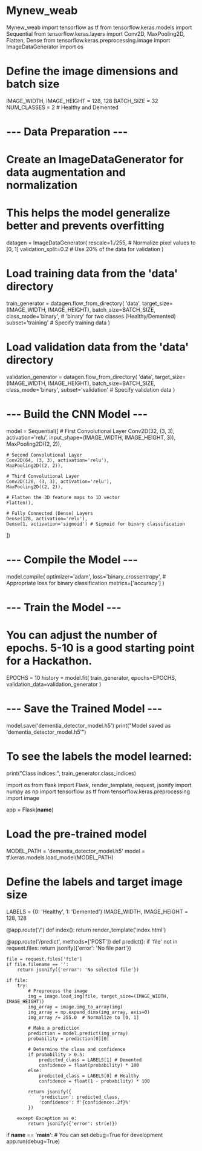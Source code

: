 # Mynew_weab
Mynew_weab
import tensorflow as tf
from tensorflow.keras.models import Sequential
from tensorflow.keras.layers import Conv2D, MaxPooling2D, Flatten, Dense
from tensorflow.keras.preprocessing.image import ImageDataGenerator
import os

# Define the image dimensions and batch size
IMAGE_WIDTH, IMAGE_HEIGHT = 128, 128
BATCH_SIZE = 32
NUM_CLASSES = 2  # Healthy and Demented

# --- Data Preparation ---
# Create an ImageDataGenerator for data augmentation and normalization
# This helps the model generalize better and prevents overfitting
datagen = ImageDataGenerator(
    rescale=1./255, # Normalize pixel values to [0, 1]
    validation_split=0.2 # Use 20% of the data for validation
)

# Load training data from the 'data' directory
train_generator = datagen.flow_from_directory(
    'data',
    target_size=(IMAGE_WIDTH, IMAGE_HEIGHT),
    batch_size=BATCH_SIZE,
    class_mode='binary',  # 'binary' for two classes (Healthy/Demented)
    subset='training' # Specify training data
)

# Load validation data from the 'data' directory
validation_generator = datagen.flow_from_directory(
    'data',
    target_size=(IMAGE_WIDTH, IMAGE_HEIGHT),
    batch_size=BATCH_SIZE,
    class_mode='binary',
    subset='validation' # Specify validation data
)

# --- Build the CNN Model ---
model = Sequential([
    # First Convolutional Layer
    Conv2D(32, (3, 3), activation='relu', input_shape=(IMAGE_WIDTH, IMAGE_HEIGHT, 3)),
    MaxPooling2D((2, 2)),
    
    # Second Convolutional Layer
    Conv2D(64, (3, 3), activation='relu'),
    MaxPooling2D((2, 2)),

    # Third Convolutional Layer
    Conv2D(128, (3, 3), activation='relu'),
    MaxPooling2D((2, 2)),

    # Flatten the 3D feature maps to 1D vector
    Flatten(),

    # Fully Connected (Dense) Layers
    Dense(128, activation='relu'),
    Dense(1, activation='sigmoid') # Sigmoid for binary classification
])

# --- Compile the Model ---
model.compile(
    optimizer='adam',
    loss='binary_crossentropy', # Appropriate loss for binary classification
    metrics=['accuracy']
)

# --- Train the Model ---
# You can adjust the number of epochs. 5-10 is a good starting point for a Hackathon.
EPOCHS = 10
history = model.fit(
    train_generator,
    epochs=EPOCHS,
    validation_data=validation_generator
)

# --- Save the Trained Model ---
model.save('dementia_detector_model.h5')
print("Model saved as 'dementia_detector_model.h5'")

# To see the labels the model learned:
print("Class indices:", train_generator.class_indices)


import os
from flask import Flask, render_template, request, jsonify
import numpy as np
import tensorflow as tf
from tensorflow.keras.preprocessing import image

app = Flask(__name__)

# Load the pre-trained model
MODEL_PATH = 'dementia_detector_model.h5'
model = tf.keras.models.load_model(MODEL_PATH)

# Define the labels and target image size
LABELS = {0: 'Healthy', 1: 'Demented'}
IMAGE_WIDTH, IMAGE_HEIGHT = 128, 128

@app.route('/')
def index():
    return render_template('index.html')

@app.route('/predict', methods=['POST'])
def predict():
    if 'file' not in request.files:
        return jsonify({'error': 'No file part'})

    file = request.files['file']
    if file.filename == '':
        return jsonify({'error': 'No selected file'})

    if file:
        try:
            # Preprocess the image
            img = image.load_img(file, target_size=(IMAGE_WIDTH, IMAGE_HEIGHT))
            img_array = image.img_to_array(img)
            img_array = np.expand_dims(img_array, axis=0)
            img_array /= 255.0  # Normalize to [0, 1]

            # Make a prediction
            prediction = model.predict(img_array)
            probability = prediction[0][0]

            # Determine the class and confidence
            if probability > 0.5:
                predicted_class = LABELS[1] # Demented
                confidence = float(probability) * 100
            else:
                predicted_class = LABELS[0] # Healthy
                confidence = float(1 - probability) * 100

            return jsonify({
                'prediction': predicted_class,
                'confidence': f'{confidence:.2f}%'
            })
            
        except Exception as e:
            return jsonify({'error': str(e)})

if __name__ == '__main__':
    # You can set debug=True for development
    app.run(debug=True)

